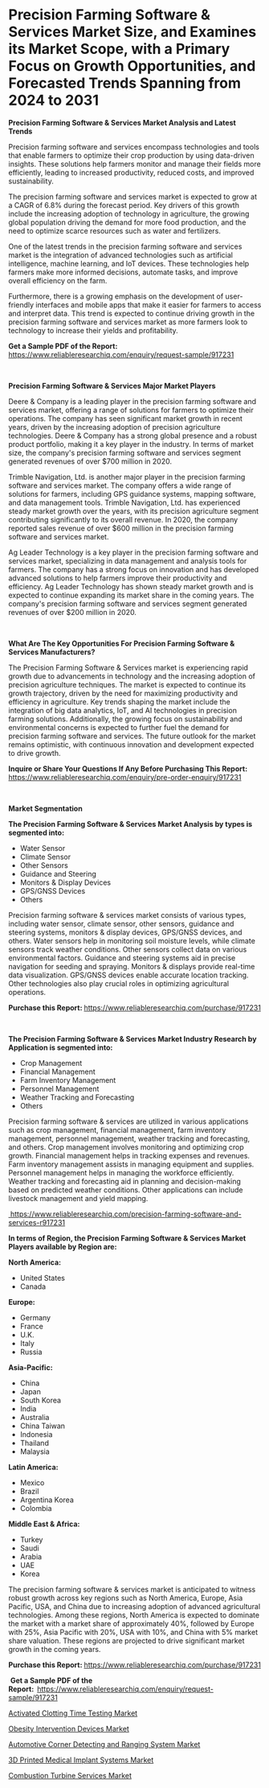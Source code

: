 <p><h1>Precision Farming Software & Services Market Size, and Examines its Market Scope, with a Primary Focus on Growth Opportunities, and Forecasted Trends Spanning from 2024 to 2031</h1></p><p><strong>Precision Farming Software & Services Market Analysis and Latest Trends</strong></p>
<p><p>Precision farming software and services encompass technologies and tools that enable farmers to optimize their crop production by using data-driven insights. These solutions help farmers monitor and manage their fields more efficiently, leading to increased productivity, reduced costs, and improved sustainability.</p><p>The precision farming software and services market is expected to grow at a CAGR of 6.8% during the forecast period. Key drivers of this growth include the increasing adoption of technology in agriculture, the growing global population driving the demand for more food production, and the need to optimize scarce resources such as water and fertilizers.</p><p>One of the latest trends in the precision farming software and services market is the integration of advanced technologies such as artificial intelligence, machine learning, and IoT devices. These technologies help farmers make more informed decisions, automate tasks, and improve overall efficiency on the farm.</p><p>Furthermore, there is a growing emphasis on the development of user-friendly interfaces and mobile apps that make it easier for farmers to access and interpret data. This trend is expected to continue driving growth in the precision farming software and services market as more farmers look to technology to increase their yields and profitability.</p></p>
<p><strong>Get a Sample PDF of the Report:&nbsp;</strong> <a href="https://www.reliableresearchiq.com/enquiry/request-sample/917231">https://www.reliableresearchiq.com/enquiry/request-sample/917231</a></p>
<p>&nbsp;</p>
<p><strong>Precision Farming Software & Services Major Market Players</strong></p>
<p><p>Deere & Company is a leading player in the precision farming software and services market, offering a range of solutions for farmers to optimize their operations. The company has seen significant market growth in recent years, driven by the increasing adoption of precision agriculture technologies. Deere & Company has a strong global presence and a robust product portfolio, making it a key player in the industry. In terms of market size, the company's precision farming software and services segment generated revenues of over $700 million in 2020.</p><p>Trimble Navigation, Ltd. is another major player in the precision farming software and services market. The company offers a wide range of solutions for farmers, including GPS guidance systems, mapping software, and data management tools. Trimble Navigation, Ltd. has experienced steady market growth over the years, with its precision agriculture segment contributing significantly to its overall revenue. In 2020, the company reported sales revenue of over $600 million in the precision farming software and services market.</p><p>Ag Leader Technology is a key player in the precision farming software and services market, specializing in data management and analysis tools for farmers. The company has a strong focus on innovation and has developed advanced solutions to help farmers improve their productivity and efficiency. Ag Leader Technology has shown steady market growth and is expected to continue expanding its market share in the coming years. The company's precision farming software and services segment generated revenues of over $200 million in 2020.</p></p>
<p>&nbsp;</p>
<p><strong>What Are The Key Opportunities For Precision Farming Software & Services Manufacturers?</strong></p>
<p><p>The Precision Farming Software & Services market is experiencing rapid growth due to advancements in technology and the increasing adoption of precision agriculture techniques. The market is expected to continue its growth trajectory, driven by the need for maximizing productivity and efficiency in agriculture. Key trends shaping the market include the integration of big data analytics, IoT, and AI technologies in precision farming solutions. Additionally, the growing focus on sustainability and environmental concerns is expected to further fuel the demand for precision farming software and services. The future outlook for the market remains optimistic, with continuous innovation and development expected to drive growth.</p></p>
<p><strong>Inquire or Share Your Questions If Any Before Purchasing This Report:</strong> <a href="https://www.reliableresearchiq.com/enquiry/pre-order-enquiry/917231">https://www.reliableresearchiq.com/enquiry/pre-order-enquiry/917231</a></p>
<p>&nbsp;</p>
<p><strong>Market Segmentation</strong></p>
<p><strong>The Precision Farming Software & Services Market Analysis by types is segmented into:</strong></p>
<p><ul><li>Water Sensor</li><li>Climate Sensor</li><li>Other Sensors</li><li>Guidance and Steering</li><li>Monitors & Display Devices</li><li>GPS/GNSS Devices</li><li>Others</li></ul></p>
<p><p>Precision farming software & services market consists of various types, including water sensor, climate sensor, other sensors, guidance and steering systems, monitors & display devices, GPS/GNSS devices, and others. Water sensors help in monitoring soil moisture levels, while climate sensors track weather conditions. Other sensors collect data on various environmental factors. Guidance and steering systems aid in precise navigation for seeding and spraying. Monitors & displays provide real-time data visualization. GPS/GNSS devices enable accurate location tracking. Other technologies also play crucial roles in optimizing agricultural operations.</p></p>
<p><strong>Purchase this Report:&nbsp;</strong><a href="https://www.reliableresearchiq.com/purchase/917231">https://www.reliableresearchiq.com/purchase/917231</a></p>
<p>&nbsp;</p>
<p><strong>The Precision Farming Software & Services Market Industry Research by Application is segmented into:</strong></p>
<p><ul><li>Crop Management</li><li>Financial Management</li><li>Farm Inventory Management</li><li>Personnel Management</li><li>Weather Tracking and Forecasting</li><li>Others</li></ul></p>
<p><p>Precision farming software & services are utilized in various applications such as crop management, financial management, farm inventory management, personnel management, weather tracking and forecasting, and others. Crop management involves monitoring and optimizing crop growth. Financial management helps in tracking expenses and revenues. Farm inventory management assists in managing equipment and supplies. Personnel management helps in managing the workforce efficiently. Weather tracking and forecasting aid in planning and decision-making based on predicted weather conditions. Other applications can include livestock management and yield mapping.</p></p>
<p><a href="https://www.reliableresearchiq.com/precision-farming-software-and-services-r917231">&nbsp;https://www.reliableresearchiq.com/precision-farming-software-and-services-r917231</a></p>
<p><strong>In terms of Region, the Precision Farming Software & Services Market Players available by Region are:</strong></p>
<p>
    <p> <strong> North America: </strong>
        <ul>
            <li>United States</li>
            <li>Canada</li>
        </ul>
        </p> 
    <p> <strong> Europe: </strong>
        <ul>
            <li>Germany</li>
            <li>France</li>
            <li>U.K.</li>
            <li>Italy</li>
            <li>Russia</li>
        </ul>
        </p> 
    <p> <strong> Asia-Pacific: </strong>
        <ul>
            <li>China</li>
            <li>Japan</li>
            <li>South Korea</li>
            <li>India</li>
            <li>Australia</li>
            <li>China Taiwan</li>
            <li>Indonesia</li>
            <li>Thailand</li>
            <li>Malaysia</li>
        </ul>
        </p> 
    <p> <strong> Latin America: </strong>
        <ul>
            <li>Mexico</li>
            <li>Brazil</li>
            <li>Argentina Korea</li>
            <li>Colombia</li>
        </ul>
        </p> 
    <p> <strong> Middle East & Africa: </strong>
        <ul>
            <li>Turkey</li>
            <li>Saudi</li>
            <li>Arabia</li>
            <li>UAE</li>
            <li>Korea</li>
        </ul>
    </p>
    </p>
<p><p>The precision farming software & services market is anticipated to witness robust growth across key regions such as North America, Europe, Asia Pacific, USA, and China due to increasing adoption of advanced agricultural technologies. Among these regions, North America is expected to dominate the market with a market share of approximately 40%, followed by Europe with 25%, Asia Pacific with 20%, USA with 10%, and China with 5% market share valuation. These regions are projected to drive significant market growth in the coming years.</p></p>
<p><strong>Purchase this Report: </strong><a href="https://www.reliableresearchiq.com/purchase/917231">https://www.reliableresearchiq.com/purchase/917231</a></p>
<p>&nbsp;<strong>Get a Sample PDF of the Report:&nbsp;&nbsp;</strong><a href="https://www.reliableresearchiq.com/enquiry/request-sample/917231">https://www.reliableresearchiq.com/enquiry/request-sample/917231</a></p>
<p><strong></strong></p>
<p><p><a href="https://github.com/brendafegmorris532/Market-Research-Report-List-2/blob/main/activated-clotting-time-testing-market.md">Activated Clotting Time Testing Market</a></p><p><a href="https://github.com/kishanagarner91/Market-Research-Report-List-1/blob/main/obesity-intervention-devices-market.md">Obesity Intervention Devices Market</a></p><p><a href="https://www.linkedin.com/pulse/strategic-insights-global-automotive-corner-detecting-ranging-u11jf?trackingId=GWEr0%2BtoTeaAno7V%2BxGOSA%3D%3D">Automotive Corner Detecting and Ranging System Market</a></p><p><a href="https://github.com/LarryPearsongXXfvf/Market-Research-Report-List-1/blob/main/3d-printed-medical-implant-systems-market.md">3D Printed Medical Implant Systems Market</a></p><p><a href="https://github.com/hrhzhypq19/Market-Research-Report-List-1/blob/main/combustion-turbine-services-market.md">Combustion Turbine Services Market</a></p></p>